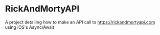 # RickAndMortyAPI
A project detailing how to make an API call to https://rickandmortyapi.com using iOS's Async/Await
